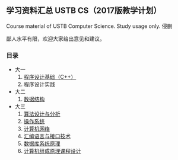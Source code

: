 ## 学习资料汇总 USTB CS（2017版教学计划）
Course material of USTB Computer Science. Study usage only. 侵删

鄙人水平有限，欢迎大家给出意见和建议。
### 目录
- 大一
    1. [程序设计基础（C++）](/Freshman)
    2. 程序设计实践
- 大二
    1. [数据结构](/Sophomore/Data%20Structure)
- 大三
    1. [算法设计与分析](/Junior/Algorithm%20Design%20and%20Analysis)
    2. [操作系统](Junior/Computer%20Systems)
    3. [计算机网络](Junior/Computer%20Network)
    4. [汇编语言与接口技术](Junior/Assembly%20Language)
    5. [数据库系统原理](Junior/Database%20System%20Concept)
    6. [计算机组成原理课程设计](Junior/Computer%20Organization%20Design)